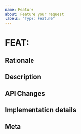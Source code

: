 ```yaml
---
name: Feature
about: Feature your request
labels: "Type: Feature"
---
```

# FEAT: <!-- fill the title of feature -->

## Rationale

<!-- fill this out -->

## Description

<!-- fill this out -->

## API Changes

<!-- fill this out -->

## Implementation details

<!-- fill this out if possible -->

## Meta

<!-- fill this out -->